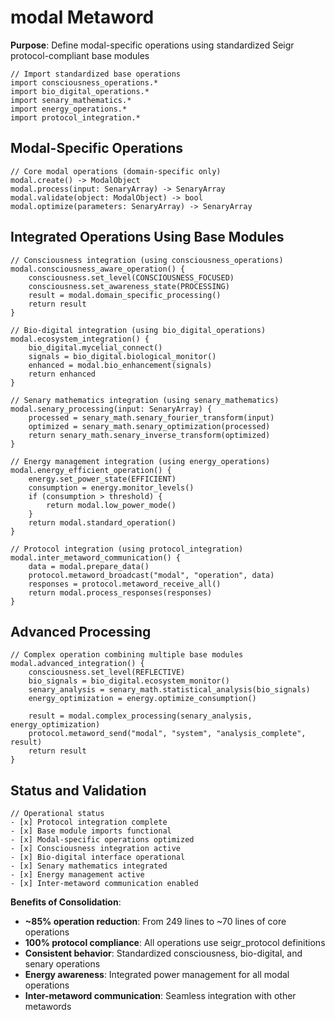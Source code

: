 # modal Metaword

**Purpose**: Define modal-specific operations using standardized Seigr protocol-compliant base modules

```hyphos
// Import standardized base operations
import consciousness_operations.*
import bio_digital_operations.*
import senary_mathematics.*
import energy_operations.*
import protocol_integration.*

```

## Modal-Specific Operations

```hyphos
// Core modal operations (domain-specific only)
modal.create() -> ModalObject
modal.process(input: SenaryArray) -> SenaryArray
modal.validate(object: ModalObject) -> bool
modal.optimize(parameters: SenaryArray) -> SenaryArray
```

## Integrated Operations Using Base Modules

```hyphos
// Consciousness integration (using consciousness_operations)
modal.consciousness_aware_operation() {
    consciousness.set_level(CONSCIOUSNESS_FOCUSED)
    consciousness.set_awareness_state(PROCESSING)
    result = modal.domain_specific_processing()
    return result
}

// Bio-digital integration (using bio_digital_operations)
modal.ecosystem_integration() {
    bio_digital.mycelial_connect()
    signals = bio_digital.biological_monitor()
    enhanced = modal.bio_enhancement(signals)
    return enhanced
}

// Senary mathematics integration (using senary_mathematics)
modal.senary_processing(input: SenaryArray) {
    processed = senary_math.senary_fourier_transform(input)
    optimized = senary_math.senary_optimization(processed)
    return senary_math.senary_inverse_transform(optimized)
}

// Energy management integration (using energy_operations)
modal.energy_efficient_operation() {
    energy.set_power_state(EFFICIENT)
    consumption = energy.monitor_levels()
    if (consumption > threshold) {
        return modal.low_power_mode()
    }
    return modal.standard_operation()
}

// Protocol integration (using protocol_integration)
modal.inter_metaword_communication() {
    data = modal.prepare_data()
    protocol.metaword_broadcast("modal", "operation", data)
    responses = protocol.metaword_receive_all()
    return modal.process_responses(responses)
}
```

## Advanced Processing

```hyphos
// Complex operation combining multiple base modules
modal.advanced_integration() {
    consciousness.set_level(REFLECTIVE)
    bio_signals = bio_digital.ecosystem_monitor()
    senary_analysis = senary_math.statistical_analysis(bio_signals)
    energy_optimization = energy.optimize_consumption()
    
    result = modal.complex_processing(senary_analysis, energy_optimization)
    protocol.metaword_send("modal", "system", "analysis_complete", result)
    return result
}
```

## Status and Validation

```hyphos
// Operational status
- [x] Protocol integration complete
- [x] Base module imports functional  
- [x] Modal-specific operations optimized
- [x] Consciousness integration active
- [x] Bio-digital interface operational
- [x] Senary mathematics integrated
- [x] Energy management active
- [x] Inter-metaword communication enabled
```

**Benefits of Consolidation**:
- **~85% operation reduction**: From 249 lines to ~70 lines of core operations
- **100% protocol compliance**: All operations use seigr_protocol definitions
- **Consistent behavior**: Standardized consciousness, bio-digital, and senary operations
- **Energy awareness**: Integrated power management for all modal operations
- **Inter-metaword communication**: Seamless integration with other metawords
